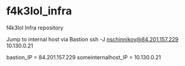 # f4k3lol_infra
f4k3lol Infra repository

Jump to internal host via Bastion
ssh -J nschinnikov@84.201.157.229 10.130.0.21

bastion_IP = 84.201.157.229
someinternalhost_IP = 10.130.0.21
